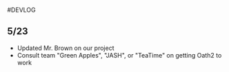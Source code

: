 #DEVLOG

## 5/23
* Updated Mr. Brown on our project
* Consult team "Green Apples", "JASH", or "TeaTime" on getting Oath2 to work